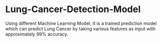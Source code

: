 # Lung-Cancer-Detection-Model
Using different Machine Learning Model, It is a trained prediction model which can predict Lung Cancer by taking various features as input with approximately 99% accuracy.
